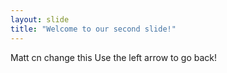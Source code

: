 ```yaml
---
layout: slide
title: "Welcome to our second slide!"
---
```

Matt cn change this 
Use the left arrow to go back!
